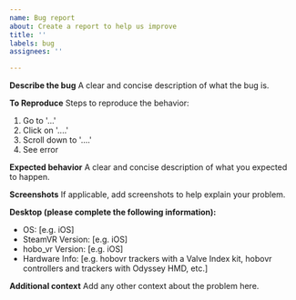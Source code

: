 ```yaml
---
name: Bug report
about: Create a report to help us improve
title: ''
labels: bug
assignees: ''

---
```


**Describe the bug**
A clear and concise description of what the bug is.

**To Reproduce**
Steps to reproduce the behavior:
1. Go to '...'
2. Click on '....'
3. Scroll down to '....'
4. See error

**Expected behavior**
A clear and concise description of what you expected to happen.

**Screenshots**
If applicable, add screenshots to help explain your problem.

**Desktop (please complete the following information):**
 - OS: [e.g. iOS]
 - SteamVR Version: [e.g. iOS]
 - hobo_vr Version: [e.g. iOS]
 - Hardware Info: [e.g. hobovr trackers with a Valve Index kit, hobovr controllers and trackers with Odyssey HMD, etc.]

**Additional context**
Add any other context about the problem here.
